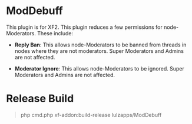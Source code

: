 # ModDebuff

This plugin is for XF2. This plugin reduces a few permissions for node-Moderators. These include:

- **Reply Ban**: This allows node-Moderators to be banned from threads in nodes where they are not moderators. Super Moderators and Admins are not affected.

- **Moderator Ignore**: This allows node-Moderators to be ignored. Super Moderators and Admins are not affected.

# Release Build

> php cmd.php xf-addon:build-release lulzapps/ModDebuff